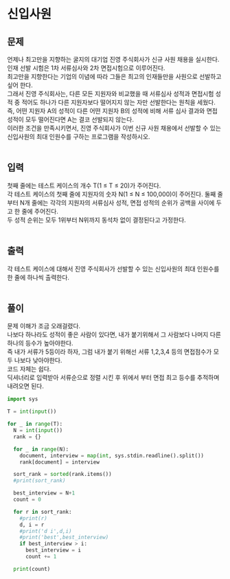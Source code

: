 # 신입사원

## 문제
언제나 최고만을 지향하는 굴지의 대기업 진영 주식회사가 신규 사원 채용을 실시한다. </br>
인재 선발 시험은 1차 서류심사와 2차 면접시험으로 이루어진다.  </br>
최고만을 지향한다는 기업의 이념에 따라 그들은 최고의 인재들만을 사원으로 선발하고 싶어 한다. </br>
그래서 진영 주식회사는, 다른 모든 지원자와 비교했을 때 서류심사 성적과 면접시험 성적 중 적어도 하나가 다른 지원자보다 떨어지지 않는 자만 선발한다는 원칙을 세웠다. </br>
즉, 어떤 지원자 A의 성적이 다른 어떤 지원자 B의 성적에 비해 서류 심사 결과와 면접 성적이 모두 떨어진다면 A는 결코 선발되지 않는다. </br>
이러한 조건을 만족시키면서, 진영 주식회사가 이번 신규 사원 채용에서 선발할 수 있는 신입사원의 최대 인원수를 구하는 프로그램을 작성하시오. </br>
 </br> 
## 입력
첫째 줄에는 테스트 케이스의 개수 T(1 ≤ T ≤ 20)가 주어진다. </br>
각 테스트 케이스의 첫째 줄에 지원자의 숫자 N(1 ≤ N ≤ 100,000)이 주어진다.
둘째 줄부터 N개 줄에는 각각의 지원자의 서류심사 성적, 면접 성적의 순위가 공백을 사이에 두고 한 줄에 주어진다. </br>
두 성적 순위는 모두 1위부터 N위까지 동석차 없이 결정된다고 가정한다. </br>
 </br>
## 출력
각 테스트 케이스에 대해서 진영 주식회사가 선발할 수 있는 신입사원의 최대 인원수를 한 줄에 하나씩 출력한다. </br>
 </br>
## 풀이
문제 이해가 조금 오래걸렸다. </br>
나보다 하나라도 성적이 좋은 사람이 있다면, 내가 붙기위해서 그 사람보다 나머지 다른 하나의 등수가 높아야한다. </br>
즉 내가 서류가 5등이라 하자, 그럼 내가 붙기 위해선 서류 1,2,3,4 등의 면접점수가 모두 나보다 낮아야한다. </br>
코드 자체는 쉽다. </br>
딕셔너리로 입력받아 서류순으로 정렬 시킨 후 위에서 부터 면접 최고 등수를 추적하며 내려오면 된다. </br>

```python
import sys

T = int(input())

for _ in range(T):
  N = int(input())
  rank = {}

  for _ in range(N):
    document, interview = map(int, sys.stdin.readline().split())  
    rank[document] = interview

  sort_rank = sorted(rank.items())
  #print(sort_rank)

  best_interview = N+1
  count = 0

  for r in sort_rank:
    #print(r)
    d, i = r
    #print('d i',d,i)
    #print('best',best_interview)
    if best_interview > i:
      best_interview = i
      count += 1

  print(count)
```
